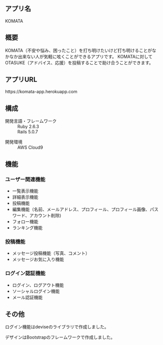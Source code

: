 <h2>アプリ名</h2>
<p>KOMATA</p>
	
<h2>概要</h2>
<p>
KOMATA（不安や悩み、困ったこと）を打ち明けたいけど打ち明けることがなかなか出来ない人が気軽に呟くことができるアプリです。 KOMATAに対してOTASUKE（アドバイス、応援）を投稿することで助け合うことができます。
</p>

<h2>アプリURL</h2>
<p>https://komata-app.herokuapp.com</p>

<h2>構成</h2>
<dl>
	<dt>開発言語・フレームワーク</dt>
	<dd>Ruby 2.6.3</dd>
	<dd>Rails 5.0.7</dd>
</dl>
<dl>
	<dt>開発環境</dt>
	<dd>AWS Cloud9</dd>
</dl>

<h2>機能</h2>

<h3>ユーザー関連機能</h3>
<ul>
	<li>一覧表示機能</li>
	<li>詳細表示機能</li>
	<li>投稿機能</li>
	<li>編集機能（名前、メールアドレス、プロフィール、プロフィール画像、パスワード、アカウント削除)</li>
	<li>フォロー機能</li>
	<li>ランキング機能</li>
</ul>

<h3>投稿機能</h3>
<ul>
	<li>メッセージ投稿機能（写真、コメント）</li>
	<li>メッセージお気に入り機能</li>
</ul>

<h3>ログイン認証機能</h3>
<ul>
	<li>ログイン、ログアウト機能</li>
	<li>ソーシャルログイン機能</li>
	<li>メール認証機能</li>
</ul>

<h2>その他</h2>
<p>ログイン機能はdeviseのライブラリで作成しました。</p>
<p>デザインはBootstrapのフレームワークで作成しました。</p>




		

